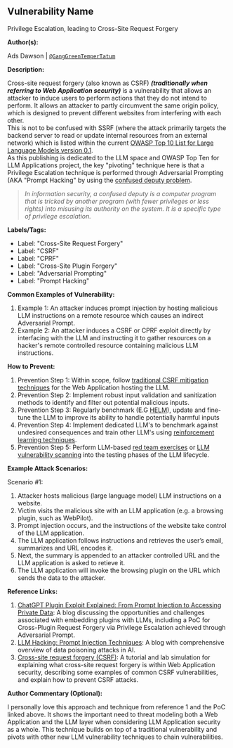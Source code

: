 ## Vulnerability Name

Privilege Escalation, leading to Cross-Site Request Forgery

**Author(s):**

Ads Dawson | [`@GangGreenTemperTatum`](https://github.com/GangGreenTemperTatum/www-project-top-10-for-large-language-model-applications)

**Description:**

Cross-site request forgery (also known as CSRF) **_(traditionally when referring to Web Application security)_** is a vulnerability that allows an attacker to induce users to perform actions that they do not intend to perform. It allows an attacker to partly circumvent the same origin policy, which is designed to prevent different websites from interfering with each other.
<br>
This is not to be confused with SSRF (where the attack primarily targets the backend server to read or update internal resources from an external network) which is listed within the current [OWASP Top 10 List for Large Language Models version 0.1](https://owasp.org/www-project-top-10-for-large-language-model-applications/descriptions/).
<br>
As this publishing is dedicated to the LLM space and OWASP Top Ten for LLM Applications project, the key "pivoting" technique here is that a Privilege Escalation technique is performed through Adversarial Prompting (AKA "Prompt Hacking" by using the [confused deputy problem](https://en.wikipedia.org/wiki/Confused_deputy_problem).

> _In information security, a confused deputy is a computer program that is tricked by another program (with fewer privileges or less rights) into misusing its authority on the system. It is a specific type of privilege escalation._

**Labels/Tags:**

- Label: "Cross-Site Request Forgery"
- Label: "CSRF"
- Label: "CPRF"
- Label: "Cross-Site Plugin Forgery"
- Label: "Adversarial Prompting"
- Label: "Prompt Hacking"

**Common Examples of Vulnerability:**

1. Example 1: An attacker induces prompt injection by hosting malicious LLM instructions on a remote resource which causes an indirect Adversarial Prompt.
2. Example 2: An attacker induces a CSRF or CPRF exploit directly by interfacing with the LLM and instructing it to gather resources on a hacker's remote controlled resource containing malicious LLM instructions.

**How to Prevent:**

1. Prevention Step 1: Within scope, follow [traditional CSRF mitigation techniques](https://cheatsheetseries.owasp.org/cheatsheets/Cross-Site_Request_Forgery_Prevention_Cheat_Sheet.html) for the Web Application hosting the LLM.
2. Prevention Step 2: Implement robust input validation and sanitization methods to identify and filter out potential malicious inputs.
3. Prevention Step 3: Regularly benchmark (E.G [HELM](https://crfm.stanford.edu/helm/)), update and fine-tune the LLM to improve its ability to handle potentially harmful inputs
4. Prevention Step 4: Implement dedicated LLM's to benchmark against undesired consequences and train other LLM's using [reinforcement learning techniques](https://wandb.ai/ayush-thakur/Intro-RLAIF/reports/An-Introduction-to-Training-LLMs-Using-Reinforcement-Learning-From-Human-Feedback-RLHF---VmlldzozMzYyNjcy).
5. Prevention Step 5: Perform LLM-based [red team exercises](https://www.anthropic.com/index/red-teaming-language-models-to-reduce-harms-methods-scaling-behaviors-and-lessons-learned) or [LLM vulnerability scanning](https://github.com/leondz/garak) into the testing phases of the LLM lifecycle.

**Example Attack Scenarios:**

Scenario #1:

1. Attacker hosts malicious (large language model) LLM instructions on a website.
2. Victim visits the malicious site with an LLM application (e.g. a browsing plugin, such as WebPilot).
3. Prompt injection occurs, and the instructions of the website take control of the LLM application.
4. The LLM application follows instructions and retrieves the user’s email, summarizes and URL encodes it.
5. Next, the summary is appended to an attacker controlled URL and the LLM application is asked to retieve it.
6. The LLM application will invoke the browsing plugin on the URL which sends the data to the attacker.

**Reference Links:**

1. [ChatGPT Plugin Exploit Explained: From Prompt Injection to Accessing Private Data](https://embracethered.com/blog/posts/2023/chatgpt-cross-plugin-request-forgery-and-prompt-injection./): A blog discussing the opportunities and challenges associated with embedding plugins with LLMs, including a PoC for Cross-Plugin Request Forgery via Privilege Escalation achieved through Adversarial Prompt.
2. [LLM Hacking: Prompt Injection Techniques](https://medium.com/@austin-stubbs/llm-security-types-of-prompt-injection-d7ad8d7d75a3): A blog with comprehensive overview of data poisoning attacks in AI.
3. [Cross-site request forgery (CSRF)](https://towardsdatascience.com/exploring-the-vulnerability-of-language-models-to-poisoning-attacks-d6d03bcc5ecb): A tutorial and lab simulation for explaining what cross-site request forgery is within Web Application security, describing some examples of common CSRF vulnerabilities, and explain how to prevent CSRF attacks.

**Author Commentary (Optional):**

I personally love this approach and technique from reference 1 and the PoC linked above. It shows the important need to threat modeling both a Web Application and the LLM layer when considering LLM Application security as a whole. This technique builds on top of a traditional vulnerability and pivots with other new LLM vulnerability techniques to chain vulnerabilities.